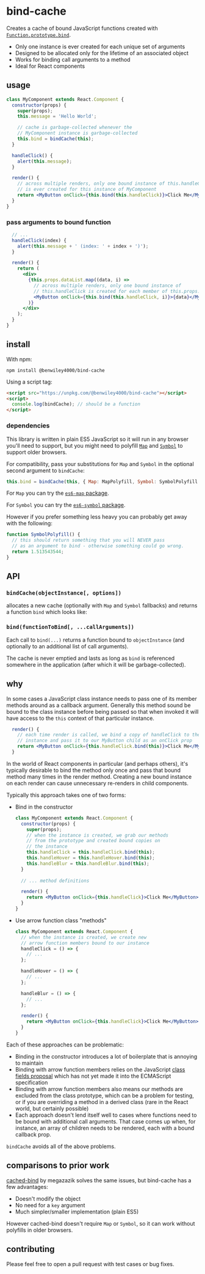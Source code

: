 # bind-cache

Creates a cache of bound JavaScript functions created with [`Function.prototype.bind`](https://developer.mozilla.org/en-US/docs/Web/JavaScript/Reference/Global_objects/Function/bind).

* Only one instance is ever created for each unique set of arguments
* Designed to be allocated only for the lifetime of an associated object
* Works for binding call arguments to a method
* Ideal for React components

## usage

```jsx
class MyComponent extends React.Component {
  constructor(props) {
    super(props);
    this.message = 'Hello World';

    // cache is garbage-collected whenever the
    // MyComponent instance is garbage-collected
    this.bind = bindCache(this);
  }

  handleClick() {
    alert(this.message);
  }

  render() {
    // across multiple renders, only one bound instance of this.handleClick
    // is ever created for this instance of MyComponent
    return <MyButton onClick={this.bind(this.handleClick)}>Click Me</MyButton>;
  }
}
```

### pass arguments to bound function

```jsx
  // ...
  handleClick(index) {
    alert(this.message + ' (index: ' + index + ')');
  }

  render() {
    return (
      <div>
        {this.props.dataList.map((data, i) =>
          // across multiple renders, only one bound instance of
          // this.handleClick is created for each member of this.props.dataList
          <MyButton onClick={this.bind(this.handleClick, i)}>{data}</MyButton>
        )}
      </div>
    );
  }
}
```

## install

With npm:

```console
npm install @benwiley4000/bind-cache
```

Using a script tag:

```html
<script src="https://unpkg.com/@benwiley4000/bind-cache"></script>
<script>
  console.log(bindCache); // should be a function
</script>
```

### dependencies

This library is written in plain ES5 JavaScript so it will run in any browser you'll need to support, but you might need to polyfill [`Map`](https://developer.mozilla.org/en-US/docs/Web/JavaScript/Reference/Global_Objects/Map#Browser_compatibility) and [`Symbol`](https://developer.mozilla.org/en-US/docs/Web/JavaScript/Reference/Global_Objects/Symbol#Browser_compatibility) to support older browsers.

For compatibility, pass your substitutions for `Map` and `Symbol` in the optional second argument to `bindCache`:

```js
this.bind = bindCache(this, { Map: MapPolyfill, Symbol: SymbolPolyfill });
```

For `Map` you can try the [`es6-map` package](https://github.com/medikoo/es6-map).

For `Symbol` you can try the [`es6-symbol` package](https://www.npmjs.com/package/es6-symbol).

However if you prefer something less heavy you can probably get away with the following:

```js
function SymbolPolyfill() {
  // this should return something that you will NEVER pass
  // as an argument to bind - otherwise something could go wrong.
  return 1.513543544;
}
```

## API

### `bindCache(objectInstance[, options])`

allocates a new cache (optionally with `Map` and `Symbol` fallbacks) and returns a function `bind` which looks like:

### `bind(functionToBind[, ...callArguments])`

Each call to `bind(...)` returns a function bound to `objectInstance` (and optionally to an additional list of call arguments).

The cache is never emptied and lasts as long as `bind` is referenced somewhere in the application (after which it will be garbage-collected).

## why

In some cases a JavaScript class instance needs to pass one of its member methods around as a callback argument. Generally this method sound be bound to the class instance before being passed so that when invoked it will have access to the `this` context of that particular instance.

```jsx
  render() {
    // each time render is called, we bind a copy of handleClick to the
    // instance and pass it to our MyButton child as an onClick prop
    return <MyButton onClick={this.handleClick.bind(this)}>Click Me</MyButton>;
  }
```

In the world of React components in particular (and perhaps others), it's typically desirable to bind the method only once and pass that bound method many times in the render method. Creating a new bound instance on each render can cause unnecessary re-renders in child components.

Typically this approach takes one of two forms:
* Bind in the constructor
    ```jsx
    class MyComponent extends React.Component {
      constructor(props) {
        super(props);
        // when the instance is created, we grab our methods
        // from the prototype and created bound copies on
        // the instance
        this.handleClick = this.handleClick.bind(this);
        this.handleHover = this.handleHover.bind(this);
        this.handleBlur = this.handleBlur.bind(this);
      }
      
      // ... method definitions

      render() {
        return <MyButton onClick={this.handleClick}>Click Me</MyButton>;
      }
    }
    ```
* Use arrow function class "methods"
    ```jsx
    class MyComponent extends React.Component {
      // when the instance is created, we create new
      // arrow function members bound to our instance
      handleClick = () => {
        // ...
      };

      handleHover = () => {
        // ...
      };

      handleBlur = () => {
        // ...
      };

      render() {
        return <MyButton onClick={this.handleClick}>Click Me</MyButton>;
      }
    }
    ```

Each of these approaches can be problematic:
* Binding in the constructor introduces a lot of boilerplate that is annoying to maintain
* Binding with arrow function members relies on the JavaScript [class fields proposal](https://github.com/tc39/proposal-class-fields) which has not yet made it into the ECMAScript specification
* Binding with arrow function members also means our methods are excluded from the class prototype, which can be a problem for testing, or if you are overriding a method in a derived class (rare in the React world, but certainly possible)
* Each approach doesn't lend itself well to cases where functions need to be bound with additional call arguments. That case comes up when, for instance, an array of children needs to be rendered, each with a bound callback prop.

`bindCache` avoids all of the above problems.

## comparisons to prior work

[cached-bind](https://github.com/megazazik/cached-bind) by megazazik solves the same issues, but bind-cache has a few advantages:
* Doesn't modify the object
* No need for a `key` argument
* Much simpler/smaller implementation (plain ES5)

However cached-bind doesn't require `Map` or `Symbol`, so it can work without polyfills in older browsers.

## contributing

Please feel free to open a pull request with test cases or bug fixes.
